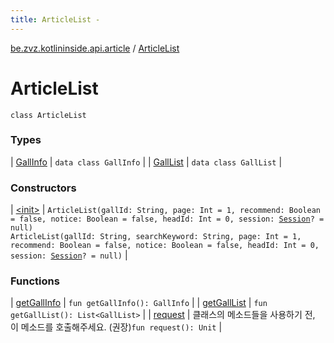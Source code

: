 ```yaml
---
title: ArticleList - 
---
```


[be.zvz.kotlininside.api.article](../index.html) / [ArticleList](./index.html)

# ArticleList

`class ArticleList`

### Types

| [GallInfo](-gall-info/index.html) | `data class GallInfo` |
| [GallList](-gall-list/index.html) | `data class GallList` |

### Constructors

| [&lt;init&gt;](-init-.html) | `ArticleList(gallId: String, page: Int = 1, recommend: Boolean = false, notice: Boolean = false, headId: Int = 0, session: `[`Session`](../../be.zvz.kotlininside.session/-session/index.html)`? = null)`<br>`ArticleList(gallId: String, searchKeyword: String, page: Int = 1, recommend: Boolean = false, notice: Boolean = false, headId: Int = 0, session: `[`Session`](../../be.zvz.kotlininside.session/-session/index.html)`? = null)` |

### Functions

| [getGallInfo](get-gall-info.html) | `fun getGallInfo(): GallInfo` |
| [getGallList](get-gall-list.html) | `fun getGallList(): List<GallList>` |
| [request](request.html) | 클래스의 메소드들을 사용하기 전, 이 메소드를 호출해주세요. (권장)`fun request(): Unit` |

